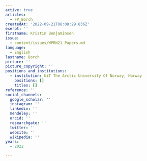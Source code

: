 ```yaml
---
active: true
articles:
  - FP_Borch
createdAt: '2022-09-21T08:08:29.836Z'
exerpt: ''
firstname: Kristin Benjaminsen
issue:
  - content/issues/WPRN21 Papers.md
language:
  - English
lastname: Borch
picture: ''
picture_copyright: ''
positions_and_institutions:
  - institution: UiT The Arctic University Of Norway, Norway
    positions: []
    titles: []
reference: ''
social_channels:
  google_scholar: ''
  instagram: ''
  linkedin: ''
  mendeley: ''
  orcid: ''
  researchgate: ''
  twitter: ''
  website: ''
  wikipedia: ''
years:
  - 2022

---
```

